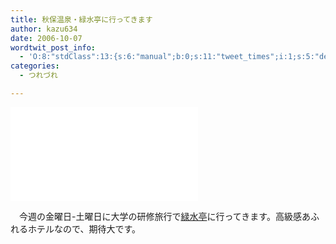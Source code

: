 ```yaml
---
title: 秋保温泉・緑水亭に行ってきます
author: kazu634
date: 2006-10-07
wordtwit_post_info:
  - 'O:8:"stdClass":13:{s:6:"manual";b:0;s:11:"tweet_times";i:1;s:5:"delay";i:0;s:7:"enabled";i:1;s:10:"separation";s:2:"60";s:7:"version";s:3:"3.7";s:14:"tweet_template";b:0;s:6:"status";i:2;s:6:"result";a:0:{}s:13:"tweet_counter";i:2;s:13:"tweet_log_ids";a:1:{i:0;i:2585;}s:9:"hash_tags";a:0:{}s:8:"accounts";a:1:{i:0;s:7:"kazu634";}}'
categories:
  - つれづれ

---
```

<div class="section">
<p>
<iframe src=&#8221;http://www.got2do.com/api/gm_op.php?m=%E7%A0%94%E4%BF%AE%E6%97%85%E8%A1%8C%E3%81%A7%E8%A1%8C%E3%81%A3%E3%81%A6%E3%81%8D%E3%81%BE%E3%81%99&la=38.22021173522158&lo=140.7280397415161&w=300&h=300&#8243; hspace=&#8221;0&#8243; vspace=&#8221;0&#8243; marginheight=&#8221;0&#8243; marginwidth=&#8221;0&#8243; align=&#8221;left&#8221; frameborder=&#8221;0&#8243; height=&#8221;300&#8243; scrolling=&#8221;no&#8221; width=&#8221;300&#8243;></iframe>
</p>
  
<p>
    　今週の金曜日-土曜日に大学の研修旅行で<a href="http://www.ryokusuitei.co.jp/index.html" onclick="__gaTracker('send', 'event', 'outbound-article', 'http://www.ryokusuitei.co.jp/index.html', '緑水亭');" target="blank">緑水亭</a>に行ってきます。高級感あふれるホテルなので、期待大です。
</p>
</div>
